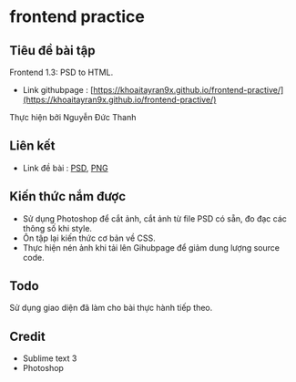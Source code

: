 # frontend practice
## Tiêu đề bài tập
Frontend 1.3: PSD to HTML.
- Link githubpage : [https://khoaitayran9x.github.io/frontend-practive/](https://khoaitayran9x.github.io/frontend-practive/)



Thực hiện bởi Nguyễn Đức Thanh

## Liên kết
- Link đề bài : [PSD](https://drive.google.com/open?id=1dXMjUBMDiECg3MMmcgFNC8AIuvACq2TO), [PNG](https://drive.google.com/open?id=1C3a0E1kHu7xSq19WDp_7kCxlwVhcaBr1)

## Kiến thức nắm được
- Sử dụng Photoshop để cắt ảnh, cắt ảnh từ file PSD có sẵn, đo đạc các thông số khi style.
- Ôn tập lại kiến thức cơ bản về CSS.
- Thực hiện nén ảnh khi tải lên Gihubpage để giảm dung lượng source code.

## Todo
Sử dụng giao diện đã làm cho bài thực hành tiếp theo.

## Credit
- Sublime text 3
- Photoshop
